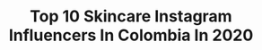 ---
title: Top 10 Skincare Instagram Influencers In Colombia In 2020
description: >-
  Find top skincare Instagram influencers in Colombia in 2020. Most popular hashtags: #skincare #makeup #smokeyeye #blue.
platform: Instagram
profiles:
  - username: "folliedolliebeaute"
    fullname: >-
      #FollieDollieTips 🌿 كارلا
    location: "Colombia"
    followers: 62727
    engagement: 1175
    commentsToLikes: 0.204695
    id: ck15qy8xd58i10i199uk0b5pn
    verified: false
    hashtags: "#wedontknowher, #abhxamrezy, #follielivexmacpanama, #makeup"
  - username: "naty0424"
    fullname: >-
      NATY
    location: "Colombia"
    followers: 100245
    engagement: 159
    commentsToLikes: 0.032060
    id: ck55njf2c6c2i0i119il2yc9p
    verified: false
    hashtags: "#tiktok, #regalamelanoche, #princesachallenge, #covi"
  - username: "chdermatologia"
    fullname: >-
      CLAUDIA HERNÁNDEZ
    location: "Colombia"
    followers: 74191
    engagement: 223
    commentsToLikes: 0.017538
    id: ck0w71ryubc2d0i19xvjyd5io
    verified: false
    hashtags: "#acnetreatment, #usesunscreen, #pesas, #liderazgo"
  - username: "laupantoja"
    fullname: >-
      Laura Pantoja | Makeup & Hair
    location: "Colombia"
    followers: 33261
    engagement: 184
    commentsToLikes: 0.034121
    id: ck13c5vlcyrim0i190ndyqzfl
    verified: false
    hashtags: "#beautyinsider, #makeupbride, #backstage, #smokeye"
  - username: "akasa.skincare"
    fullname: >-
      María Valeria-Akasa
    location: "Colombia"
    followers: 18313
    engagement: 1568
    commentsToLikes: 1.384357
    id: ck5qad0cvfr7d0i110kzww7ch
    verified: false
    hashtags: "#cuidadodepiel, #olehenriksen, #quarantinemood, #beauyblog"
  - username: "fqdermato"
    fullname: >-
      FAY QUIROZ CHARRIS
    location: "Colombia"
    followers: 63733
    engagement: 231
    commentsToLikes: 0.127293
    id: ck135dci50vzv0i194y46ooiw
    verified: false
    hashtags: "#maccosmetics, #genove, #cuarentena, #belleza"
  - username: "caromejiaaraujo"
    fullname: >-
      Carolina Mejía Araújo
    location: "Colombia"
    followers: 40573
    engagement: 630
    commentsToLikes: 0.044375
    id: ck5hj6hllg3cw0i118da5szy1
    verified: false
    hashtags: "#chessboard, #pineapple, #cocktail, #pondsencasa"
  - username: "catart.bycatu"
    fullname: >-
      • C a t u   M o r a •
    location: "Colombia"
    followers: 6506
    engagement: 796
    commentsToLikes: 0.435711
    id: ck5ztwkkp19290i144vctu9ak
    verified: false
    hashtags: "#graphiceyeliner, #disney, #cutelips, #haircare"
  - username: "mapss.co"
    fullname: >-
      Maps
    location: "Colombia"
    followers: 32200
    engagement: 1063
    commentsToLikes: 0.022141
    id: ck8t9ad9nne0n0j78mwx4z2mc
    verified: false
    hashtags: "#haloeyeshadow, #neon, #instagood, #makeuptime"
  - username: "saracalderonmakeup"
    fullname: >-
      Maquillaje Cartagena
    location: "Colombia"
    followers: 5382
    engagement: 847
    commentsToLikes: 0.256679
    id: ckaoydrcxh39n0i78g1yu92pf
    verified: false
    hashtags: "#smokeyeye, #ojosahumados, #pink, #brushchallenge"
---